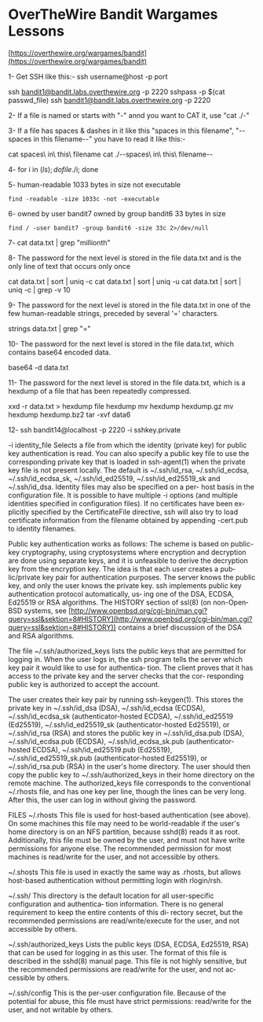 OverTheWire Bandit Wargames Lessons
===================================

[https://overthewire.org/wargames/bandit](https://overthewire.org/wargames/bandit)

1- Get SSH like this:-
ssh username@host -p port


ssh bandit1@bandit.labs.overthewire.org -p 2220
sshpass -p $(cat passwd_file) ssh bandit1@bandit.labs.overthewire.org -p 2220


2- If a file is named or starts with "-" annd you want to CAT it, use "cat ./-"

3- If a file has spaces & dashes in it like this "spaces in this filename", "--spaces in this filename--" you have to read it like this:-


cat spaces\ in\ this\ filename
cat ./--spaces\ in\ this\ filename--


4- for i in $(ls); do file ./$i; done

5- 	human-readable
1033 bytes in size
not executable


	find -readable -size 1033c -not -executable


6-	owned by user bandit7
owned by group bandit6
33 bytes in size


	find / -user bandit7 -group bandit6 -size 33c 2>/dev/null


7- cat data.txt | grep "millionth"

8- The password for the next level is stored in the file data.txt and is the only line of text that occurs only once


cat data.txt | sort | uniq -c
cat data.txt | sort | uniq -u
cat data.txt | sort | uniq -c | grep -v 10


9- The password for the next level is stored in the file data.txt in one of the few human-readable strings, preceded by several '=' characters.


strings data.txt | grep "="


10- The password for the next level is stored in the file data.txt, which contains base64 encoded data.


base64 -d data.txt


11- The password for the next level is stored in the file data.txt, which is a hexdump of a file that has been repeatedly compressed.


xxd -r data.txt > hexdump
file hexdump
mv hexdump hexdump.gz
mv hexdump hexdump.bz2
tar -xvf data6


12-	ssh bandit14@localhost -p 2220 -i sshkey.private

-i identity_file
Selects a file from which the identity (private key) for public key authentication is
read.  You can also specify a public key file to use the corresponding private key that is
loaded in ssh-agent(1) when the private key file is not present locally.  The default is
~/.ssh/id_rsa, ~/.ssh/id_ecdsa, ~/.ssh/id_ecdsa_sk, ~/.ssh/id_ed25519,
~/.ssh/id_ed25519_sk and ~/.ssh/id_dsa.  Identity files may also be specified on a per-
host basis in the configuration file.  It is possible to have multiple -i options (and
multiple identities specified in configuration files).  If no certificates have been ex‐
plicitly specified by the CertificateFile directive, ssh will also try to load certificate
information from the filename obtained by appending -cert.pub to identity filenames.

Public key authentication works as follows: The scheme is based on public-key cryptography, using
cryptosystems where encryption and decryption are done using separate keys, and it is unfeasible
to derive the decryption key from the encryption key.  The idea is that each user creates a pub‐
lic/private key pair for authentication purposes.  The server knows the public key, and only the
user knows the private key.  ssh implements public key authentication protocol automatically, us‐
ing one of the DSA, ECDSA, Ed25519 or RSA algorithms.  The HISTORY section of ssl(8) (on non-Open‐
BSD systems, see [http://www.openbsd.org/cgi-bin/man.cgi?query=ssl&sektion=8#HISTORY](http://www.openbsd.org/cgi-bin/man.cgi?query=ssl&sektion=8#HISTORY)) contains a
brief discussion of the DSA and RSA algorithms.


 The file ~/.ssh/authorized_keys lists the public keys that are permitted for logging in.  When the
 user logs in, the ssh program tells the server which key pair it would like to use for authentica‐
 tion.  The client proves that it has access to the private key and the server checks that the cor‐
 responding public key is authorized to accept the account.


The user creates their key pair by running ssh-keygen(1).  This stores the private key in
~/.ssh/id_dsa (DSA), ~/.ssh/id_ecdsa (ECDSA), ~/.ssh/id_ecdsa_sk (authenticator-hosted ECDSA),
~/.ssh/id_ed25519 (Ed25519), ~/.ssh/id_ed25519_sk (authenticator-hosted Ed25519), or ~/.ssh/id_rsa
(RSA) and stores the public key in ~/.ssh/id_dsa.pub (DSA), ~/.ssh/id_ecdsa.pub (ECDSA),
~/.ssh/id_ecdsa_sk.pub (authenticator-hosted ECDSA), ~/.ssh/id_ed25519.pub (Ed25519),
~/.ssh/id_ed25519_sk.pub (authenticator-hosted Ed25519), or ~/.ssh/id_rsa.pub (RSA) in the user's
home directory.  The user should then copy the public key to ~/.ssh/authorized_keys in their home
directory on the remote machine.  The authorized_keys file corresponds to the conventional
~/.rhosts file, and has one key per line, though the lines can be very long.  After this, the user
can log in without giving the password.

FILES
~/.rhosts
This file is used for host-based authentication (see above).  On some machines this file
may need to be world-readable if the user's home directory is on an NFS partition, because
sshd(8) reads it as root.  Additionally, this file must be owned by the user, and must not
have write permissions for anyone else.  The recommended permission for most machines is
read/write for the user, and not accessible by others.


 ~/.shosts
         This file is used in exactly the same way as .rhosts, but allows host-based authentication
         without permitting login with rlogin/rsh.

 ~/.ssh/
         This directory is the default location for all user-specific configuration and authentica‐
         tion information.  There is no general requirement to keep the entire contents of this di‐
         rectory secret, but the recommended permissions are read/write/execute for the user, and
         not accessible by others.

 ~/.ssh/authorized_keys
         Lists the public keys (DSA, ECDSA, Ed25519, RSA) that can be used for logging in as this
         user.  The format of this file is described in the sshd(8) manual page.  This file is not
         highly sensitive, but the recommended permissions are read/write for the user, and not ac‐
         cessible by others.

 ~/.ssh/config
         This is the per-user configuration file.  Because of the potential for abuse, this file must have
         strict permissions: read/write for the user, and not writable by others.

